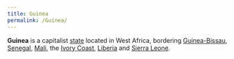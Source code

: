 ```yaml
---
title: Guinea
permalink: /Guinea/
---
```


**Guinea** is a capitalist [state](List_of_States.md "wikilink") located in
West Africa, bordering [Guinea-Bissau](Guinea-Bissau.md "wikilink"),
[Senegal](Senegal.md "wikilink"), [Mali](Mali.md "wikilink"), the [Ivory
Coast](Ivory_Coast.md "wikilink"), [Liberia](Liberia.md "wikilink") and
[Sierra Leone](Sierra_Leone.md "wikilink").